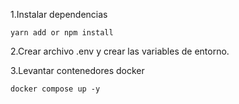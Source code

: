

1.Instalar dependencias
```
yarn add or npm install
```

2.Crear archivo .env y crear las variables de entorno.

3.Levantar contenedores docker
```
docker compose up -y
```
